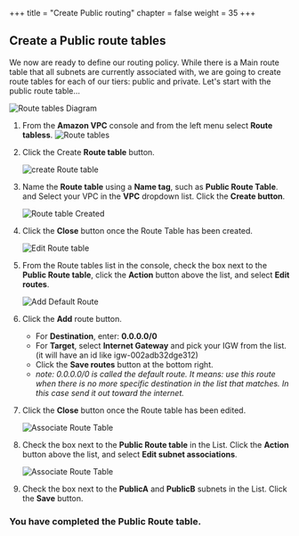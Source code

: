 +++
title = "Create Public routing"
chapter = false
weight = 35
+++

## Create a Public route tables

We now are ready to define our routing policy. While there is a Main route table that all subnets are currently associated with, we are going to create route tables for each of our tiers: public and private. Let's start with the public route table...

![Route tables Diagram](/images/routetables-diagram.png)
1. From the **Amazon VPC** console and from the left menu select **Route tabless**.
    ![Route tables](/images/routetables-list.png)

1. Click the Create **Route table** button.

    ![create Route table](/images/routetable-create.png)

1. Name the **Route table** using a **Name tag**, such as **Public Route Table**. and Select your VPC in the **VPC** dropdown list. Click the **Create button**.

    ![Route table Created](/images/routetable-created.png)
1. Click the **Close** button once the Route Table has been created. 

    ![Edit Route table](/images/routetables-editroutespublic.png)
1. From the Route tables list in the console, check the box next to the **Public Route table**, click the **Action** button above the list, and select **Edit routes**.

    ![Add Default Route](/images/routetables-defaultroutepubic.png)
1. Click the **Add** route button.
    - For **Destination**, enter: **0.0.0.0/0**
    - For **Target**, select **Internet Gateway** and pick your IGW from the list. (it will have an id like igw-002adb32dge312)
    - Click the **Save routes** button at the bottom right.
    + _note: 0.0.0.0/0 is called the default route. It means: use this route when there is no more specific destination in the list that matches. In this case send it out toward the internet._

1. Click the **Close** button once the Route table has been edited.

    ![Associate Route Table](/images/routetables-associatepubliclist.png)
1. Check the box next to the **Public Route table** in the List.
Click the **Action** button above the list, and select **Edit subnet associations**.

    ![Associate Route Table](/images/routetables-associatepublicsubnets.png)
1. Check the box next to the **PublicA** and **PublicB** subnets in the List. Click the **Save** button.


### You have completed the Public Route table. ###


